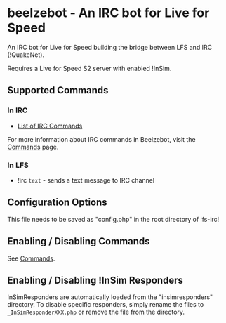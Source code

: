 beelzebot - An IRC bot for Live for Speed
=========================================

An IRC bot for Live for Speed building the bridge between LFS and IRC (!QuakeNet).

Requires a Live for Speed S2 server with enabled !InSim.

Supported Commands
------------------

### In IRC
 * [List of IRC Commands](https://github.com/sebauer/beelzebot/wiki/_pages)

For more information about IRC commands in Beelzebot, visit the [Commands](https://github.com/sebauer/beelzebot/wiki/IRC-Commands) page.

### In LFS
 * !irc `text` - sends a text message to IRC channel

## Configuration Options
This file needs to be saved as "config.php" in the root directory of lfs-irc!

## Enabling / Disabling Commands
See [Commands](https://github.com/sebauer/beelzebot/wiki/IRC-Commands).

## Enabling / Disabling !InSim Responders
InSimResponders are automatically loaded from the "insimresponders" directory. To disable specific responders, simply rename the files to `_InSimResponderXXX.php` or remove the file from the directory.
